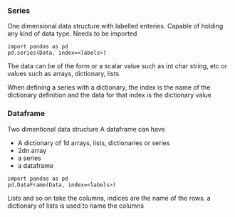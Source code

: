 ### Series
One dimensional data structure with labelled enteries. Capable of holding any kind of data type. Needs to be imported

```
import pandas as pd
pd.series(Data, index=<labels>)
```


The data can be of the form or a scalar value such as int char string, etc or values such as arrays, dictionary, lists

When defining a series with a dictionary, the index is the name of the dictionary definition and the data for that index is the dictionary value 

### Dataframe
Two dimentional data structure
A dataframe can have
- A dictionary of 1d arrays, lists, dictionaries or series
- 2dn array
- a series
- a dataframe


```
import pandas as pd
pd.DataFrame(Data, index=<labels>)
```

Lists and so on take the columns, indices are the name of the rows. a dictionary of lists is used to name the columns
